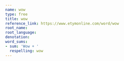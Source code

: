 ```yaml
---
name: wow
type: free
title: wow
reference_link: https://www.etymonline.com/word/wow
root_name: 
root_language: 
denotation: 
word_sums:
- sum: 'Wow + '
  respelling: wow
---
```

